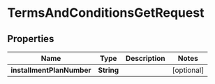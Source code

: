 
# TermsAndConditionsGetRequest

## Properties
Name | Type | Description | Notes
------------ | ------------- | ------------- | -------------
**installmentPlanNumber** | **String** |  |  [optional]



